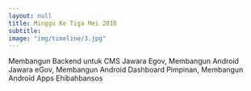 ```yaml
---
layout: null
title: Minggu Ke Tiga Mei 2018
subtitle:
image: "img/timeline/3.jpg"
---
```

Membangun Backend untuk CMS Jawara Egov, Membangun Android Jawara eGov, Membangun Android Dashboard Pimpinan, Membangun Android Apps Ehibahbansos